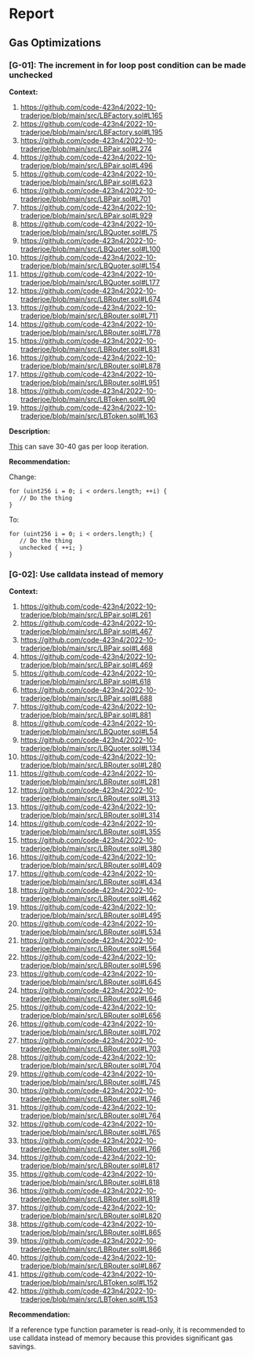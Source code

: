 # Report
## Gas Optimizations ## 

### [G-01]: The increment in for loop post condition can be made unchecked 
**Context:**

1. https://github.com/code-423n4/2022-10-traderjoe/blob/main/src/LBFactory.sol#L165
2. https://github.com/code-423n4/2022-10-traderjoe/blob/main/src/LBFactory.sol#L195
3. https://github.com/code-423n4/2022-10-traderjoe/blob/main/src/LBPair.sol#L274
4. https://github.com/code-423n4/2022-10-traderjoe/blob/main/src/LBPair.sol#L496
5. https://github.com/code-423n4/2022-10-traderjoe/blob/main/src/LBPair.sol#L623
6. https://github.com/code-423n4/2022-10-traderjoe/blob/main/src/LBPair.sol#L701
7. https://github.com/code-423n4/2022-10-traderjoe/blob/main/src/LBPair.sol#L929
8. https://github.com/code-423n4/2022-10-traderjoe/blob/main/src/LBQuoter.sol#L75
9. https://github.com/code-423n4/2022-10-traderjoe/blob/main/src/LBQuoter.sol#L100
10. https://github.com/code-423n4/2022-10-traderjoe/blob/main/src/LBQuoter.sol#L154
11. https://github.com/code-423n4/2022-10-traderjoe/blob/main/src/LBQuoter.sol#L177
12. https://github.com/code-423n4/2022-10-traderjoe/blob/main/src/LBRouter.sol#L674
13. https://github.com/code-423n4/2022-10-traderjoe/blob/main/src/LBRouter.sol#L711
14. https://github.com/code-423n4/2022-10-traderjoe/blob/main/src/LBRouter.sol#L778
15. https://github.com/code-423n4/2022-10-traderjoe/blob/main/src/LBRouter.sol#L831
16. https://github.com/code-423n4/2022-10-traderjoe/blob/main/src/LBRouter.sol#L878
17. https://github.com/code-423n4/2022-10-traderjoe/blob/main/src/LBRouter.sol#L951
18. https://github.com/code-423n4/2022-10-traderjoe/blob/main/src/LBToken.sol#L90
19. https://github.com/code-423n4/2022-10-traderjoe/blob/main/src/LBToken.sol#L163

**Description:**

[This](https://gist.github.com/hrkrshnn/ee8fabd532058307229d65dcd5836ddc#the-increment-in-for-loop-post-condition-can-be-made-unchecked) can save 30-40 gas per loop iteration.

**Recommendation:**

Change:
```
for (uint256 i = 0; i < orders.length; ++i) {
   // Do the thing
}
```

To:
```
for (uint256 i = 0; i < orders.length;) {
   // Do the thing
   unchecked { ++i; }
}
```

### [G-02]: Use calldata instead of memory
**Context:**

1. https://github.com/code-423n4/2022-10-traderjoe/blob/main/src/LBPair.sol#L261
2. https://github.com/code-423n4/2022-10-traderjoe/blob/main/src/LBPair.sol#L467
3. https://github.com/code-423n4/2022-10-traderjoe/blob/main/src/LBPair.sol#L468
4. https://github.com/code-423n4/2022-10-traderjoe/blob/main/src/LBPair.sol#L469
5. https://github.com/code-423n4/2022-10-traderjoe/blob/main/src/LBPair.sol#L618
6. https://github.com/code-423n4/2022-10-traderjoe/blob/main/src/LBPair.sol#L688 
7. https://github.com/code-423n4/2022-10-traderjoe/blob/main/src/LBPair.sol#L881
8. https://github.com/code-423n4/2022-10-traderjoe/blob/main/src/LBQuoter.sol#L54
9. https://github.com/code-423n4/2022-10-traderjoe/blob/main/src/LBQuoter.sol#L134
10. https://github.com/code-423n4/2022-10-traderjoe/blob/main/src/LBRouter.sol#L280
11. https://github.com/code-423n4/2022-10-traderjoe/blob/main/src/LBRouter.sol#L281
12. https://github.com/code-423n4/2022-10-traderjoe/blob/main/src/LBRouter.sol#L313
13. https://github.com/code-423n4/2022-10-traderjoe/blob/main/src/LBRouter.sol#L314
14. https://github.com/code-423n4/2022-10-traderjoe/blob/main/src/LBRouter.sol#L355
15. https://github.com/code-423n4/2022-10-traderjoe/blob/main/src/LBRouter.sol#L380
16. https://github.com/code-423n4/2022-10-traderjoe/blob/main/src/LBRouter.sol#L409
17. https://github.com/code-423n4/2022-10-traderjoe/blob/main/src/LBRouter.sol#L434
18. https://github.com/code-423n4/2022-10-traderjoe/blob/main/src/LBRouter.sol#L462
19. https://github.com/code-423n4/2022-10-traderjoe/blob/main/src/LBRouter.sol#L495
20. https://github.com/code-423n4/2022-10-traderjoe/blob/main/src/LBRouter.sol#L534
21. https://github.com/code-423n4/2022-10-traderjoe/blob/main/src/LBRouter.sol#L564
22. https://github.com/code-423n4/2022-10-traderjoe/blob/main/src/LBRouter.sol#L596
23. https://github.com/code-423n4/2022-10-traderjoe/blob/main/src/LBRouter.sol#L645
24. https://github.com/code-423n4/2022-10-traderjoe/blob/main/src/LBRouter.sol#L646
25. https://github.com/code-423n4/2022-10-traderjoe/blob/main/src/LBRouter.sol#L656
26. https://github.com/code-423n4/2022-10-traderjoe/blob/main/src/LBRouter.sol#L702
27. https://github.com/code-423n4/2022-10-traderjoe/blob/main/src/LBRouter.sol#L703
28. https://github.com/code-423n4/2022-10-traderjoe/blob/main/src/LBRouter.sol#L704
29. https://github.com/code-423n4/2022-10-traderjoe/blob/main/src/LBRouter.sol#L745
30. https://github.com/code-423n4/2022-10-traderjoe/blob/main/src/LBRouter.sol#L746
31. https://github.com/code-423n4/2022-10-traderjoe/blob/main/src/LBRouter.sol#L764
32. https://github.com/code-423n4/2022-10-traderjoe/blob/main/src/LBRouter.sol#L765
33. https://github.com/code-423n4/2022-10-traderjoe/blob/main/src/LBRouter.sol#L766
34. https://github.com/code-423n4/2022-10-traderjoe/blob/main/src/LBRouter.sol#L817
35. https://github.com/code-423n4/2022-10-traderjoe/blob/main/src/LBRouter.sol#L818
36. https://github.com/code-423n4/2022-10-traderjoe/blob/main/src/LBRouter.sol#L819
37. https://github.com/code-423n4/2022-10-traderjoe/blob/main/src/LBRouter.sol#L820
38. https://github.com/code-423n4/2022-10-traderjoe/blob/main/src/LBRouter.sol#L865
39. https://github.com/code-423n4/2022-10-traderjoe/blob/main/src/LBRouter.sol#L866 
40. https://github.com/code-423n4/2022-10-traderjoe/blob/main/src/LBRouter.sol#L867
41. https://github.com/code-423n4/2022-10-traderjoe/blob/main/src/LBToken.sol#L152
42. https://github.com/code-423n4/2022-10-traderjoe/blob/main/src/LBToken.sol#L153

**Recommendation:**

If a reference type function parameter is read-only, it is recommended to use calldata instead of memory because this provides significant gas savings.